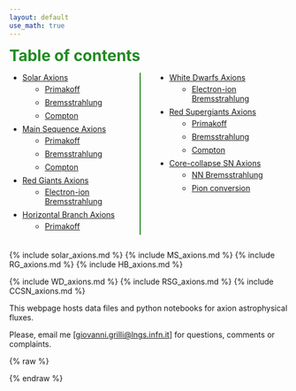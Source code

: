 ```yaml
---
layout: default
use_math: true
---
```


<style>
  html {
    scroll-behavior: smooth;
  }
</style>

<style>
.green-line {
  height: 2px;
  background-color: green;
  width: 100%;
  margin: 1em 0;
}
</style>


<style>
  .toc-grid {
    display: grid;
    grid-template-columns: 1fr 1fr;
    gap: 2em;
    max-width: 900px;
    margin: auto;
  }

  .toc-grid li {
    margin-bottom: 0.5em;
  }

  .toc-grid li ul {
    margin-left: 1.2em;
    margin-top: 0.3em;
  }

  .toc-grid ul:first-child {
    border-right: 2px solid #228B22; /* green vertical line */
    padding-right: 1.5em;
  }
</style>


<summary><span style="font-size:2em;font-weight:bold;color:#228B22;">Table of contents</span></summary>
<div class="toc-grid">
  <ul>
    <li><a href="#solar-axions">Solar Axions</a>
      <ul>
        <li><a href="#sol-prim">Primakoff</a></li>
        <li><a href="#sol-brem">Bremsstrahlung</a></li>
        <li><a href="#sol-com">Compton</a></li>
      </ul>
    </li>
    <li><a href="#MS-axions">Main Sequence Axions</a>
      <ul>
        <li><a href="#ms-prim">Primakoff</a></li>
        <li><a href="#ms-brem">Bremsstrahlung</a></li>
        <li><a href="#ms-com">Compton</a></li>
      </ul>
    </li>
    <li><a href="#rg-axions">Red Giants Axions</a>
      <ul>
        <li><a href="#rg-brem">Electron-ion Bremsstrahlung</a></li>
      </ul>
    </li>
    <li><a href="#HB-axions">Horizontal Branch Axions</a>
      <ul>
        <li><a href="#hb-prim">Primakoff</a></li>
      </ul>
    </li>
  </ul>

  <ul>
    <!-- <li><a href="#ARG-axions">Asymptotic Red Giants Axions</a></li> -->
    <li><a href="#WD-axions">White Dwarfs Axions</a>
      <ul>
        <li><a href="#wd-brem">Electron-ion Bremsstrahlung</a></li>
      </ul>
    </li>
    <li><a href="#RSG-axions">Red Supergiants Axions</a>
      <ul>
        <li><a href="#rsg-prim">Primakoff</a></li>
        <li><a href="#rsg-brem">Bremsstrahlung</a></li>
        <li><a href="#rsg-com">Compton</a></li>
      </ul>
    </li>
    <li><a href="#CCSN-axions">Core-collapse SN Axions</a>
      <ul>
        <li><a href="#ccsn-brem">NN Bremsstrahlung</a></li>
        <li><a href="#ccsn-pi">Pion conversion</a></li>
      </ul>
    </li>
    <!-- <li><a href="#NS-axions">Neutron Star Axions</a></li>
    <li><a href="#BNSM-axions">Binary neutron star merger Axions</a></li> -->
  </ul>
</div>

{% include solar_axions.md %}
{% include MS_axions.md %}
{% include RG_axions.md %}
{% include HB_axions.md %}
<!-- {% include ARG_axions.md %} -->
{% include WD_axions.md %}
{% include RSG_axions.md %}
{% include CCSN_axions.md %}
<!-- {% include NS_axions.md %}
{% include BNSM_axions.md %} -->

This webpage hosts data files and python notebooks for axion astrophysical fluxes. 

Please, email me [giovanni.grilli@lngs.infn.it] for questions, comments or complaints.

{% raw %}
<script>
function openDetailsFromHash() {
  const hash = window.location.hash;
  if (hash) {
    const target = document.querySelector(hash);
    if (target) {
      // If target is itself a <details>, open it
      if (target.tagName.toLowerCase() === "details") {
        target.open = true;
      }
      // Also open all parent <details> elements
      let parent = target.parentElement;
      while (parent) {
        if (parent.tagName.toLowerCase() === "details") {
          parent.open = true;
        }
        parent = parent.parentElement;
      }
      target.scrollIntoView();
    }
  }
}

// Run on load
document.addEventListener("DOMContentLoaded", openDetailsFromHash);
// Run on clicking any link that changes the hash
window.addEventListener("hashchange", openDetailsFromHash);
</script>
{% endraw %}

